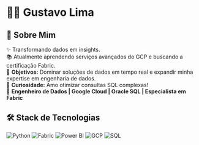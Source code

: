 # 👨‍💻 Gustavo Lima  

## 📖 Sobre Mim  

✨ Transformando dados em insights.  
📚 Atualmente aprendendo serviços avançados do GCP e buscando a certificação Fabric.  
🎯 **Objetivos:** Dominar soluções de dados em tempo real e expandir minha expertise em engenharia de dados.  
🎲 **Curiosidade:** Amo otimizar consultas SQL complexas!  
🚀 **Engenheiro de Dados | Google Cloud | Oracle SQL | Especialista em Fabric**  

## 🛠 Stack de Tecnologias  

<div align="left">
  <img src="https://img.shields.io/badge/Python-%233776AB.svg?style=for-the-badge&logo=python&logoColor=white" alt="Python">
  <img src="https://img.shields.io/badge/Microsoft%20Fabric-%230078D7.svg?style=for-the-badge&logo=microsoft&logoColor=white" alt="Fabric">
  <img src="https://img.shields.io/badge/Power%20BI-%23F2C811.svg?style=for-the-badge&logo=powerbi&logoColor=black" alt="Power BI">
  <img src="https://img.shields.io/badge/Google%20Cloud-%234285F4.svg?style=for-the-badge&logo=googlecloud&logoColor=white" alt="GCP">
  <img src="https://img.shields.io/badge/SQL-%230066CC.svg?style=for-the-badge&logo=oracle&logoColor=white" alt="SQL">
</div>